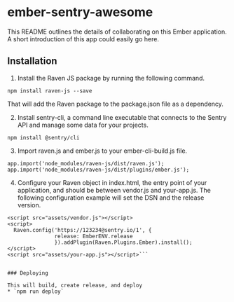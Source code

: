 # ember-sentry-awesome

This README outlines the details of collaborating on this Ember application.
A short introduction of this app could easily go here.

## Installation

1. Install the Raven JS package by running the following command.

`npm install raven-js --save`

That will add the Raven package to the package.json file as a dependency.

2. Install sentry-cli, a command line executable that connects to the Sentry API and manage some data for your projects.

`npm install @sentry/cli`


3. Import raven.js and ember.js to your ember-cli-build.js file.

`app.import('node_modules/raven-js/dist/raven.js');
app.import('node_modules/raven-js/dist/plugins/ember.js');`

4. Configure your Raven object in index.html, the entry point of your application, and should be between vendor.js and your-app.js. The following configuration example will set the DSN and the release version.


```
<script src="assets/vendor.js"></script>
<script>
  Raven.config('https://123234@sentry.io/1', {
               release: EmberENV.release
               }).addPlugin(Raven.Plugins.Ember).install();
</script>
<script src="assets/your-app.js"></script>```


### Deploying

This will build, create release, and deploy
* `npm run deploy`

